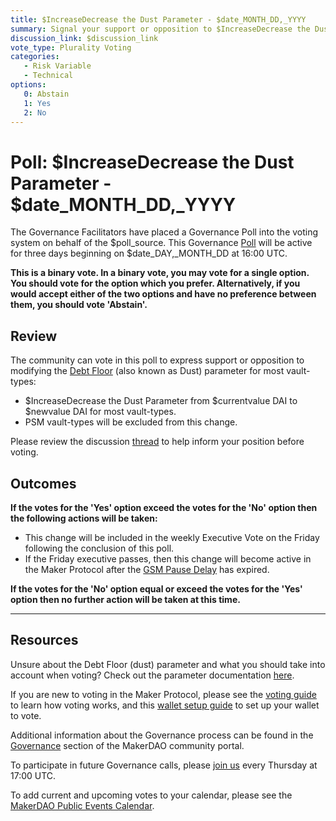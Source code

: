```yaml
---
title: $IncreaseDecrease the Dust Parameter - $date_MONTH_DD,_YYYY
summary: Signal your support or opposition to $IncreaseDecrease the Dust Parameter from $currentvalue DAI to $newvalue DAI for most vault-types.
discussion_link: $discussion_link
vote_type: Plurality Voting
categories:
   - Risk Variable
   - Technical
options:
   0: Abstain
   1: Yes
   2: No
---
```

# Poll: $IncreaseDecrease the Dust Parameter - $date_MONTH_DD,_YYYY

The Governance Facilitators have placed a Governance Poll into the voting system on behalf of the $poll_source. This Governance [Poll](https://community-development.makerdao.com/en/learn/governance/on-chain-gov) will be active for three days beginning on $date_DAY,_MONTH_DD at 16:00 UTC.

**This is a binary vote. In a binary vote, you may vote for a single option. You should vote for the option which you prefer. Alternatively, if you would accept either of the two options and have no preference between them, you should vote 'Abstain'.**

## Review

The community can vote in this poll to express support or opposition to modifying the [Debt Floor](https://community-development.makerdao.com/en/learn/governance/param-debt-floor) (also known as Dust) parameter for most vault-types: 
* $IncreaseDecrease the Dust Parameter from $currentvalue DAI to $newvalue DAI for most vault-types.
* PSM vault-types will be excluded from this change.

Please review the discussion [thread]($discussion_link) to help inform your position before voting.

## Outcomes

**If the votes for the 'Yes' option exceed the votes for the 'No' option then the following actions will be taken:**
* This change will be included in the weekly Executive Vote on the Friday following the conclusion of this poll.
* If the Friday executive passes, then this change will become active in the Maker Protocol after the [GSM Pause Delay](https://community-development.makerdao.com/en/learn/governance/param-gsm-pause-delay) has expired.

**If the votes for the 'No' option equal or exceed the votes for the 'Yes' option then no further action will be taken at this time.**

---

## Resources

Unsure about the Debt Floor (dust) parameter and what you should take into account when voting? Check out the parameter documentation [here](https://community-development.makerdao.com/en/learn/governance/param-debt-floor).

If you are new to voting in the Maker Protocol, please see the [voting guide](https://community-development.makerdao.com/en/learn/governance/how-voting-works/) to learn how voting works, and this [wallet setup guide](https://community-development.makerdao.com/en/learn/governance/voting-setup/) to set up your wallet to vote.

Additional information about the Governance process can be found in the [Governance](https://community-development.makerdao.com/en/learn/governance) section of the MakerDAO community portal.

To participate in future Governance calls, please [join us](https://github.com/makerdao/community/tree/master/governance/governance-and-risk-meetings) every Thursday at 17:00 UTC.

To add current and upcoming votes to your calendar, please see the [MakerDAO Public Events Calendar](https://calendar.google.com/calendar/embed?src=makerdao.com_3efhm2ghipksegl009ktniomdk%40group.calendar.google.com&ctz=UTC&mode=week&showCalendars=0&showPrint=0).
